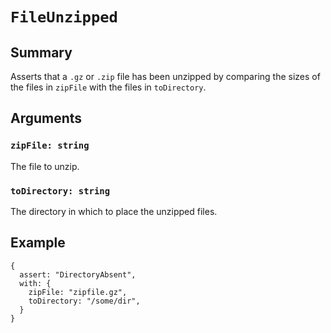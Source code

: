 # `FileUnzipped`

## Summary

Asserts that a `.gz` or `.zip` file has been unzipped by comparing the sizes of the files in `zipFile` with the files in `toDirectory`.

## Arguments

### `zipFile: string`

The file to unzip.

### `toDirectory: string`

The directory in which to place the unzipped files.

## Example

```json5
{
  assert: "DirectoryAbsent",
  with: {
    zipFile: "zipfile.gz",
    toDirectory: "/some/dir",
  }
}
```
